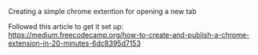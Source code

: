 Creating a simple chrome extention for opening a new tab

Followed this article to get it set up:
https://medium.freecodecamp.org/how-to-create-and-publish-a-chrome-extension-in-20-minutes-6dc8395d7153